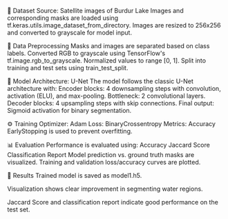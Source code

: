 📁 Dataset
Source: Satellite images of Burdur Lake
Images and corresponding masks are loaded using tf.keras.utils.image_dataset_from_directory.
Images are resized to 256x256 and converted to grayscale for model input.

🔄 Data Preprocessing
Masks and images are separated based on class labels.
Converted RGB to grayscale using TensorFlow's tf.image.rgb_to_grayscale.
Normalized values to range [0, 1].
Split into training and test sets using train_test_split.

🧠 Model Architecture: U-Net
The model follows the classic U-Net architecture with:
Encoder blocks: 4 downsampling steps with convolution, activation (ELU), and max-pooling.
Bottleneck: 2 convolutional layers.
Decoder blocks: 4 upsampling steps with skip connections.
Final output: Sigmoid activation for binary segmentation.

⚙️ Training
Optimizer: Adam
Loss: BinaryCrossentropy
Metrics: Accuracy
EarlyStopping is used to prevent overfitting.

📊 Evaluation
Performance is evaluated using:
Accuracy
Jaccard Score
Classification Report
Model prediction vs. ground truth masks are visualized.
Training and validation loss/accuracy curves are plotted.

🧪 Results
Trained model is saved as model1.h5.

Visualization shows clear improvement in segmenting water regions.

Jaccard Score and classification report indicate good performance on the test set.

